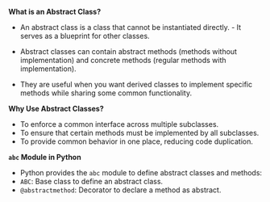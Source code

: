 **What is an Abstract Class?**

- An abstract class is a class that cannot be instantiated directly. - It serves as a blueprint for other classes.

- Abstract classes can contain abstract methods (methods without implementation) and concrete methods (regular methods with implementation).

- They are useful when you want derived classes to implement specific methods while sharing some common functionality.

**Why Use Abstract Classes?**

- To enforce a common interface across multiple subclasses.
- To ensure that certain methods must be implemented by all subclasses.
- To provide common behavior in one place, reducing code duplication.

**`abc` Module in Python**

- Python provides the `abc` module to define abstract classes and methods:
- `ABC`: Base class to define an abstract class.
- `@abstractmethod`: Decorator to declare a method as abstract.
